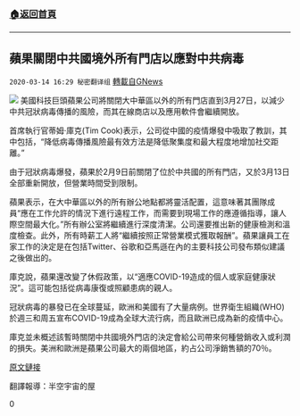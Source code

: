 ###  [:house:返回首頁](https://github.com/ourhimalayas/txt)
---

## 蘋果關閉中共國境外所有門店以應對中共病毒
`2020-03-14 16:29 秘密翻译组` [轉載自GNews](https://gnews.org/zh-hant/141233/)

![](https://s3-ap-northeast-1.amazonaws.com/news.guo.offload.media/wp-content/uploads/2020/03/14162634/%E8%8B%B9%E6%9E%9C.jpg)
美國科技巨頭蘋果公司將關閉大中華區以外的所有門店直到3月27日，以減少中共冠狀病毒傳播的風險，而其在線商店以及應用軟件會繼續開放。

首席執行官蒂姆·庫克(Tim Cook)表示，公司從中國的疫情爆發中吸取了教訓，其中包括，“降低病毒傳播風險最有效方法是降低聚集度和最大程度地增加社交距離。”

由于冠狀病毒爆發，蘋果於2月9日前關閉了位於中共國的所有門店，又於3月13日全部重新開放，但營業時間受到限制。

蘋果表示，在大中華區以外的所有辦公地點都將靈活配置，這意味著其團隊成員“應在工作允許的情況下進行遠程工作，而需要到現場工作的應遵循指導，讓人際空間最大化。”所有辦公室將繼續進行深度清潔。公司還要推出新的健康檢測和溫度檢查。此外，所有時薪工人將“繼續按照正常營業模式獲取報酬”。蘋果讓員工在家工作的決定是在包括Twitter、谷歌和亞馬遜在內的主要科技公司發布類似建議之後做出的。

庫克說，蘋果還改變了休假政策，以“適應COVID-19造成的個人或家庭健康狀況”。這可能包括從病毒康復或照顧患病的親人。

冠狀病毒的暴發已在全球蔓延，歐洲和美國有了大量病例。世界衛生組織(WHO)於週三和周五宣布COVID-19成為全球大流行病，而且歐洲已成為新的疫情中心。

庫克並未概述該暫時關閉中共國境外門店的決定會給公司帶來何種營銷收入或利潤的損失。美洲和歐洲是蘋果公司最大的兩個地區，約占公司淨銷售額的70％。

[原文鏈接](https://www.cnbc.com/2020/03/14/coronavirus-apple-to-close-all-stores-outside-of-china-until-march-27.html)

翻譯報導：半空宇宙的屋

0
